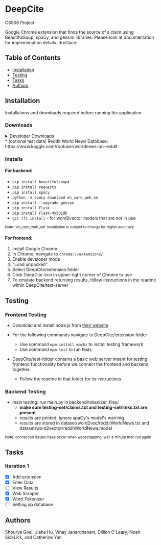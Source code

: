# DeepCite
CS506 Project
<p> Google Chrome extension that finds the source of a claim using BeautifulSoup, spaCy, and gensim libraries. Please look at documentation for implemenation details. :trollface:</p>

## Table of Contents
* [Installation](#installation)
* [Testing](#testing)
* [Tasks](#tasks)
* [Authors](#authors)

## Installation
Installations and downloads required before running the application
### Downloads
<details>
  <summary> Developer Downloads </summary>
  <ul>
  <li>* MySQL documentation: https://dev.mysql.com/doc/mysql-getting-started/en/ </li>
   <li>* Recommended Database/Downloads:</li>
   <ul><li>* free remote mysql(100MB cap): https://remotemysql.com/</li>
   <li>* Community Server: https://dev.mysql.com/downloads/mysql/</li> 
   <li>* Visual Studio database: https://dev.mysql.com/downloads/windows/visualstudio/ </li>
   <li>* MySQL WorkBench: https://dev.mysql.com/downloads/workbench/ </li>
   <li>* General mySQL installer: https://dev.mysql.com/downloads/installer/</li> 
   </ul>
 </ul>
  
  <small> Currently looking at Google News vector space https://code.google.com/archive/p/word2vec/ </small>
  <small> other word2vec options: https://github.com/3Top/word2vec-api#where-to-get-a-pretrained-models </small>
  
</details>
* (optional test data) Reddit World News Database: https://www.kaggle.com/rootuser/worldnews-on-reddit


### Installs

#### For backend:
* `pip install beautifulsoup4`
* `pip install requests`
* `pip install spacy`
* `python -m spacy download en_core_web_sm` 
* `pip install --upgrade gensim`
* `pip install Flask`
* `pip install Flask-MySQLdb`
* `git lfs install` - for word2vector models that are not in use

<small>Note: 'en_core_web_sm' installation is subject to change for higher accuracy</small>

#### For frontend:
1. Install Google Chrome
2. In Chrome, navigate to `chrome://extensions/`
3. Enable developer mode
4. "Load unpacked" 
5. Select DeepCite/extension folder
6. Click DeepCite icon in upper-right corner of Chrome to use
7. To emulate backend returning results, follow instructions in the readme within DeepCite/test-server

## Testing
### Frontend Testing
* Download and install node.js from <a href="https://nodejs.org/en/"> their website </a>
* For the following commands navigate to DeepCite/extension folder
  * Use command `npm install mocha` to install testing framework
  * Use command `npm test` to run tests


* DeepCite/test-folder contains a basic web server meant for testing frontend functionality before we connect the frontend and backend together.
  * Follow the readme in that folder for its instructions

### Backend Testing
  * main testing: run main.py in backend/tokenizer_files/
    *  **make sure testing-set/claims.txt and testing-set/links.txt are present**
    * results are printed, ignore spaCy's model's warning
    * results are stored in dataset/word2vec/redditWorldNews.txt and dataset/word2vector/redditWorldNews.model

<small>Note: connection issues make occur when webscrapping, wait a minute then run again</small>

## Tasks
### Iteration 1
- [x] Add extension
- [x] Enter Data
- [ ] View Results
- [x] Web Scraper
- [x] Word Tokenizer
- [ ] Setting up database

## Authors
Shourya Goel, Jiahe Hu, Vinay Janardhanam, Dillion O'Leary, Noah SickLick, and Catherine Yan
